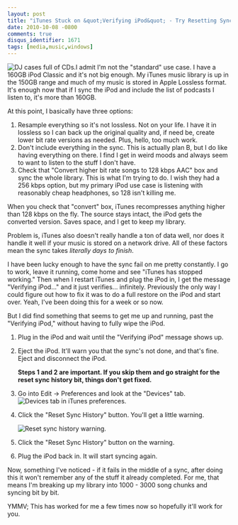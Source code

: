 ```yaml
---
layout: post
title: "iTunes Stuck on &quot;Verifying iPod&quot; - Try Resetting Sync History"
date: 2010-10-08 -0800
comments: true
disqus_identifier: 1671
tags: [media,music,windows]
---
```

![DJ cases full of
CDs.](https://hyqi8g.blu.livefilestore.com/y2pNgWdspUW_6kXSF_KlAK2VsOyllSawWdONti3qeW43ING_cbDUD3iasp9UNESdUI3qnumjMAy8K-n8lx-C815YyCFwMUIVkKFEMrGV9wLvJE/20101008cdcases.jpg?psid=1 "DJ cases full of CDs.")I
admit I'm not the "standard" use case. I have a 160GB iPod Classic and
it's not big enough. My iTunes music library is up in the 150GB range
and much of my music is stored in Apple Lossless format. It's enough now
that if I sync the iPod and include the list of podcasts I listen to,
it's more than 160GB.

At this point, I basically have three options:

1.  Resample everything so it's not lossless. Not on your life. I have
    it in lossless so I can back up the original quality and, if need
    be, create lower bit rate versions as needed. Plus, hello, too much
    work.
2.  Don't include everything in the sync. This is actually plan B, but I
    do like having everything on there. I find I get in weird moods and
    always seem to want to listen to the stuff I don't have.
3.  Check that "Convert higher bit rate songs to 128 kbps AAC" box and
    sync the whole library. This is what I'm trying to do. I wish they
    had a 256 kbps option, but my primary iPod use case is listening
    with reasonably cheap headphones, so 128 isn't killing me.

When you check that "convert" box, iTunes recompresses anything higher
than 128 kbps on the fly. The source stays intact, the iPod gets the
converted version. Saves space, and I get to keep my library.

Problem is, iTunes also doesn't really handle a ton of data well, nor
does it handle it well if your music is stored on a network drive. All
of these factors mean the sync takes *literally days to finish*.

I have been lucky enough to have the sync fail on me pretty constantly.
I go to work, leave it running, come home and see "iTunes has stopped
working." Then when I restart iTunes and plug the iPod in, I get the
message "Verifying iPod..." and it just verifies... infinitely.
Previously the only way I could figure out how to fix it was to do a
full restore on the iPod and start over. Yeah, I've been doing this for
a week or so now.

But I did find something that seems to get me up and running, past the
"Verifying iPod," without having to fully wipe the iPod.

1.  Plug in the iPod and wait until the "Verifying iPod" message shows
    up.
2.  Eject the iPod. It'll warn you that the sync's not done, and that's
    fine. Eject and disconnect the iPod.

    **Steps 1 and 2 are important. If you skip them and go straight for
    the reset sync history bit, things don't get fixed.**
3.  Go into Edit -\> Preferences and look at the "Devices" tab.
    ![Devices tab in iTunes
    preferences.](https://hyqi8g.bl3301.livefilestore.com/y2pSAFnXpYQUV0phsZfWIHkTdZM11a9kGgnH9wFzhVpRS1t7PJaVfE3C8aDEa-rOSMn8l4D7YWlXT7W1yQ8WCtZwW3lixbrBcSufFrpGd7QsZU/20101008deviceoptions.png?psid=1 "Devices tab in iTunes preferences.")

4.  Click the "Reset Sync History" button. You'll get a little warning.

    ![Reset sync history
    warning.](https://hyqi8g.bl3301.livefilestore.com/y2pOIRh5-Q6i_ubSa5waz_6pZZZe9ygYpXsStbyf_TshPkAyWL95maLDkpCkEF-ze18tFRVMB5NIJ2Yod5Jg23nbiXw1M0PraTwIzI0pf-jBbo/20101008resethistory.png?psid=1 "Reset sync history warning.")

5.  Click the "Reset Sync History" button on the warning.
6.  Plug the iPod back in. It will start syncing again.

Now, something I've noticed - if it fails in the middle of a sync, after
doing this it won't remember any of the stuff it already completed. For
me, that means I'm breaking up my library into 1000 - 3000 song chunks
and syncing bit by bit.

YMMV; This has worked for me a few times now so hopefully it'll work for
you.

